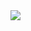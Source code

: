 <a>
    <img 
        src="https://postfiles.pstatic.net/MjAyMjAxMThfMTA0/MDAxNjQyNTE1OTc1MDA2.ZghSwGPGOwWN8GQUatc9NWZqPXAbi4dNSGUG4_g6TVAg.DHhsC9-If9Zh23kdfV6TSztbdTYVUNUSpsTmy24TuwYg.PNG.pscq2020/introduction_github.png?type=w966">
</a>

<!--
**psxxj/psxxj** is a ✨ _special_ ✨ repository because its `README.md` (this file) appears on your GitHub profile.

Here are some ideas to get you started:

- 🔭 I’m currently working on ...
- 🌱 I’m currently learning ...
- 👯 I’m looking to collaborate on ...
- 🤔 I’m looking for help with ...
- 💬 Ask me about ...
- 📫 How to reach me: ...
- 😄 Pronouns: ...
- ⚡ Fun fact: ...
-->
